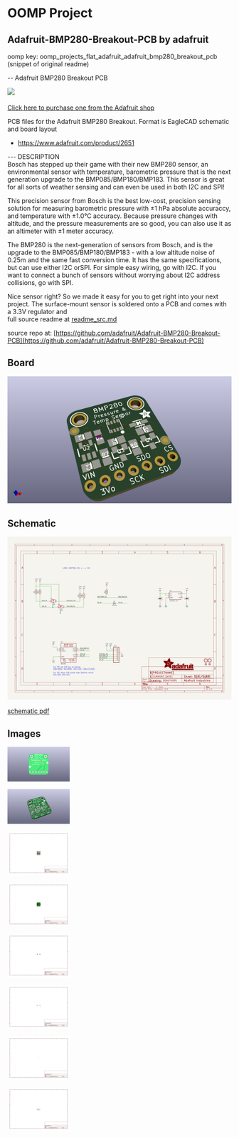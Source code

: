 # OOMP Project  
## Adafruit-BMP280-Breakout-PCB  by adafruit  
  
oomp key: oomp_projects_flat_adafruit_adafruit_bmp280_breakout_pcb  
(snippet of original readme)  
  
-- Adafruit BMP280 Breakout PCB  
  
<a href="http://www.adafruit.com/products/2651"><img src="assets/2651.jpg?raw=true" width="500px"><br/>  
Click here to purchase one from the Adafruit shop</a>  
  
PCB files for the Adafruit BMP280 Breakout. Format is EagleCAD schematic and board layout  
* https://www.adafruit.com/product/2651  
  
--- DESCRIPTION  
Bosch has stepped up their game with their new BMP280 sensor, an environmental sensor with temperature, barometric pressure that is the next generation upgrade to the BMP085/BMP180/BMP183. This sensor is great for all sorts of weather sensing and can even be used in both I2C and SPI!  
  
This precision sensor from Bosch is the best low-cost, precision sensing solution for measuring barometric pressure with ±1 hPa absolute accuraccy, and temperature with ±1.0°C accuracy. Because pressure changes with altitude, and the pressure measurements are so good, you can also use it as an altimeter with  ±1 meter accuracy.  
  
The BMP280 is the next-generation of sensors from Bosch, and is the upgrade to the BMP085/BMP180/BMP183 - with a low altitude noise of 0.25m and the same fast conversion time. It has the same specifications, but can use either I2C orSPI. For simple easy wiring, go with I2C. If you want to connect a bunch of sensors without worrying about I2C address collisions, go with SPI.  
  
Nice sensor right? So we made it easy for you to get right into your next project. The surface-mount sensor is soldered onto a PCB and comes with a 3.3V regulator and  
  full source readme at [readme_src.md](readme_src.md)  
  
source repo at: [https://github.com/adafruit/Adafruit-BMP280-Breakout-PCB](https://github.com/adafruit/Adafruit-BMP280-Breakout-PCB)  
## Board  
  
[![working_3d.png](working_3d_600.png)](working_3d.png)  
## Schematic  
  
[![working_schematic.png](working_schematic_600.png)](working_schematic.png)  
  
[schematic pdf](working_schematic.pdf)  
## Images  
  
[![working_3D_bottom.png](working_3D_bottom_140.png)](working_3D_bottom.png)  
  
[![working_3D_top.png](working_3D_top_140.png)](working_3D_top.png)  
  
[![working_assembly_page_01.png](working_assembly_page_01_140.png)](working_assembly_page_01.png)  
  
[![working_assembly_page_02.png](working_assembly_page_02_140.png)](working_assembly_page_02.png)  
  
[![working_assembly_page_03.png](working_assembly_page_03_140.png)](working_assembly_page_03.png)  
  
[![working_assembly_page_04.png](working_assembly_page_04_140.png)](working_assembly_page_04.png)  
  
[![working_assembly_page_05.png](working_assembly_page_05_140.png)](working_assembly_page_05.png)  
  
[![working_assembly_page_06.png](working_assembly_page_06_140.png)](working_assembly_page_06.png)  
